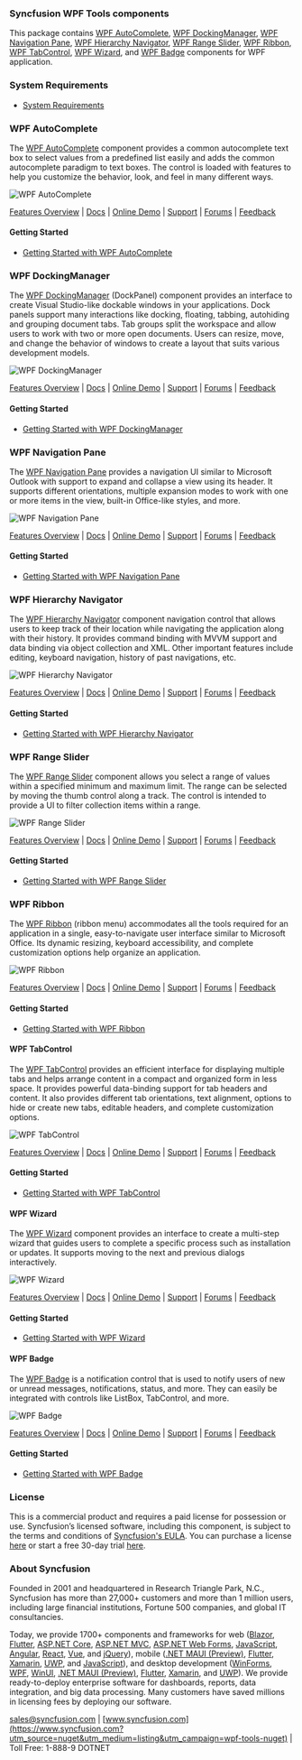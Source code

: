 ### Syncfusion WPF Tools components
This package contains [WPF AutoComplete](https://www.syncfusion.com/wpf-controls/autocomplete?utm_source=nuget&utm_medium=listing&utm_campaign=wpf-tools-nuget), [WPF DockingManager](https://www.syncfusion.com/wpf-controls/docking?utm_source=nuget&utm_medium=listing&utm_campaign=wpf-tools-nuget), [WPF Navigation Pane](https://www.syncfusion.com/wpf-controls/navigation-pane?utm_source=nuget&utm_medium=listing&utm_campaign=wpf-tools-nuget), [WPF Hierarchy Navigator](https://www.syncfusion.com/wpf-controls/breadcrumb?utm_source=nuget&utm_medium=listing&utm_campaign=wpf-tools-nuget), [WPF Range Slider](https://www.syncfusion.com/wpf-controls/range-slider?utm_source=nuget&utm_medium=listing&utm_campaign=wpf-tools-nuget), [WPF Ribbon](https://www.syncfusion.com/wpf-controls/ribbon?utm_source=nuget&utm_medium=listing&utm_campaign=wpf-tools-nuget), [WPF TabControl](https://www.syncfusion.com/wpf-controls/tabcontrol?utm_source=nuget&utm_medium=listing&utm_campaign=wpf-tools-nuget), [WPF Wizard](https://www.syncfusion.com/wpf-controls/wizard-control?utm_source=nuget&utm_medium=listing&utm_campaign=wpf-tools-nuget), and [WPF Badge](https://www.syncfusion.com/wpf-controls/badge?utm_source=nuget&utm_medium=listing&utm_campaign=wpf-tools-nuget) components for WPF application.

### System Requirements

* [System Requirements](https://help.syncfusion.com/wpf/installation/system-requirements?utm_source=nuget&utm_medium=listing&utm_campaign=wpf-tools-nuget)

### WPF AutoComplete

The [WPF AutoComplete](https://www.syncfusion.com/wpf-controls/autocomplete?utm_source=nuget&utm_medium=listing&utm_campaign=wpf-tools-nuget) component provides a common autocomplete text box to select values from a predefined list easily and adds the common autocomplete paradigm to text boxes. The control is loaded with features to help you customize the behavior, look, and feel in many different ways.

![WPF AutoComplete](https://cdn.syncfusion.com/nuget-readme/wpf/wpf_autocomplete.png)

[Features Overview](https://www.syncfusion.com/wpf-controls/autocomplete?utm_source=nuget&utm_medium=listing&utm_campaign=wpf-tools-nuget) | [Docs](https://help.syncfusion.com/wpf/autocomplete/getting-started?utm_source=nuget&utm_medium=listing&utm_campaign=wpf-tools-nuget) | [Online Demo](https://github.com/syncfusion/wpf-demos?utm_source=nuget&utm_medium=listing&utm_campaign=wpf-tools-nuget) | [Support](https://www.syncfusion.com/support/directtrac/incidents/newincident?utm_source=nuget&utm_medium=listing&utm_campaign=wpf-tools-nuget) | [Forums](https://www.syncfusion.com/forums/wpf?utm_source=nuget&utm_medium=listing&utm_campaign=wpf-tools-nuget) | [Feedback](https://www.syncfusion.com/feedback/wpf?utm_source=nuget&utm_medium=listing&utm_campaign=wpf-tools-nuget)

#### Getting Started

* [Getting Started with WPF AutoComplete](https://help.syncfusion.com/wpf/autocomplete/getting-started?utm_source=nuget&utm_medium=listing&utm_campaign=wpf-tools-nuget)

### WPF DockingManager

The [WPF DockingManager](https://www.syncfusion.com/wpf-controls/docking?utm_source=nuget&utm_medium=listing&utm_campaign=wpf-tools-nuget) (DockPanel) component provides an interface to create Visual Studio-like dockable windows in your applications. Dock panels support many interactions like docking, floating, tabbing, autohiding and grouping document tabs. Tab groups split the workspace and allow users to work with two or more open documents. Users can resize, move, and change the behavior of windows to create a layout that suits various development models.

![WPF DockingManager](https://cdn.syncfusion.com/nuget-readme/wpf/wpf-dockingmanager.png)

[Features Overview](https://www.syncfusion.com/wpf-controls/docking?utm_source=nuget&utm_medium=listing&utm_campaign=wpf-tools-nuget) | [Docs](https://help.syncfusion.com/wpf/docking/getting-started?utm_source=nuget&utm_medium=listing&utm_campaign=wpf-tools-nuget) | [Online Demo](https://github.com/syncfusion/wpf-demos?utm_source=nuget&utm_medium=listing&utm_campaign=wpf-tools-nuget) | [Support](https://www.syncfusion.com/support/directtrac/incidents/newincident?utm_source=nuget&utm_medium=listing&utm_campaign=wpf-tools-nuget) | [Forums](https://www.syncfusion.com/forums/wpf?utm_source=nuget&utm_medium=listing&utm_campaign=wpf-tools-nuget) | [Feedback](https://www.syncfusion.com/feedback/wpf?utm_source=nuget&utm_medium=listing&utm_campaign=wpf-tools-nuget)

#### Getting Started

* [Getting Started with WPF DockingManager](https://help.syncfusion.com/wpf/docking/getting-started?utm_source=nuget&utm_medium=listing&utm_campaign=wpf-tools-nuget)

### WPF Navigation Pane

The [WPF Navigation Pane](https://www.syncfusion.com/wpf-controls/navigation-pane?utm_source=nuget&utm_medium=listing&utm_campaign=wpf-tools-nuget) provides a navigation UI similar to Microsoft Outlook with support to expand and collapse a view using its header. It supports different orientations, multiple expansion modes to work with one or more items in the view, built-in Office-like styles, and more.

![WPF Navigation Pane](https://cdn.syncfusion.com/nuget-readme/wpf/wpf-groupbar.png)

[Features Overview](https://www.syncfusion.com/wpf-controls/navigation-pane?utm_source=nuget&utm_medium=listing&utm_campaign=wpf-tools-nuget) | [Docs](https://help.syncfusion.com/wpf/navigation-pane/getting-started?utm_source=nuget&utm_medium=listing&utm_campaign=wpf-tools-nuget) | [Online Demo](https://github.com/syncfusion/wpf-demos?utm_source=nuget&utm_medium=listing&utm_campaign=wpf-tools-nuget) | [Support](https://www.syncfusion.com/support/directtrac/incidents/newincident?utm_source=nuget&utm_medium=listing&utm_campaign=wpf-tools-nuget) | [Forums](https://www.syncfusion.com/forums/wpf?utm_source=nuget&utm_medium=listing&utm_campaign=wpf-tools-nuget) | [Feedback](https://www.syncfusion.com/feedback/wpf?utm_source=nuget&utm_medium=listing&utm_campaign=wpf-tools-nuget)

#### Getting Started

* [Getting Started with WPF Navigation Pane](https://help.syncfusion.com/wpf/navigation-pane/getting-started?utm_source=nuget&utm_medium=listing&utm_campaign=wpf-tools-nuget)

### WPF Hierarchy Navigator

The [WPF Hierarchy Navigator](https://www.syncfusion.com/wpf-controls/breadcrumb?utm_source=nuget&utm_medium=listing&utm_campaign=wpf-tools-nuget) component navigation control that allows users to keep track of their location while navigating the application along with their history. It provides command binding with MVVM support and data binding via object collection and XML. Other important features include editing, keyboard navigation, history of past navigations, etc.

![WPF Hierarchy Navigator](https://cdn.syncfusion.com/nuget-readme/wpf/wpf-hierarchynavigator.png)

[Features Overview](https://www.syncfusion.com/wpf-controls/breadcrumb?utm_source=nuget&utm_medium=listing&utm_campaign=wpf-tools-nuget) | [Docs](https://help.syncfusion.com/wpf/breadcrumb/getting-started?utm_source=nuget&utm_medium=listing&utm_campaign=wpf-tools-nuget) | [Online Demo](https://github.com/syncfusion/wpf-demos?utm_source=nuget&utm_medium=listing&utm_campaign=wpf-tools-nuget) | [Support](https://www.syncfusion.com/support/directtrac/incidents/newincident?utm_source=nuget&utm_medium=listing&utm_campaign=wpf-tools-nuget) | [Forums](https://www.syncfusion.com/forums/wpf?utm_source=nuget&utm_medium=listing&utm_campaign=wpf-tools-nuget) | [Feedback](https://www.syncfusion.com/feedback/wpf?utm_source=nuget&utm_medium=listing&utm_campaign=wpf-tools-nuget)

#### Getting Started

* [Getting Started with WPF Hierarchy Navigator](https://help.syncfusion.com/wpf/breadcrumb/getting-started?utm_source=nuget&utm_medium=listing&utm_campaign=wpf-tools-nuget)

### WPF Range Slider

The [WPF Range Slider](https://www.syncfusion.com/wpf-controls/range-slider?utm_source=nuget&utm_medium=listing&utm_campaign=wpf-tools-nuget) component allows you select a range of values within a specified minimum and maximum limit. The range can be selected by moving the thumb control along a track. The control is intended to provide a UI to filter collection items within a range.

![WPF Range Slider](https://cdn.syncfusion.com/nuget-readme/wpf/wpf_rangeslider.png)

[Features Overview](https://www.syncfusion.com/wpf-controls/range-slider?utm_source=nuget&utm_medium=listing&utm_campaign=wpf-tools-nuget) | [Docs](https://help.syncfusion.com/wpf/range-slider/getting-started?utm_source=nuget&utm_medium=listing&utm_campaign=wpf-tools-nuget) | [Online Demo](https://github.com/syncfusion/wpf-demos?utm_source=nuget&utm_medium=listing&utm_campaign=wpf-tools-nuget) | [Support](https://www.syncfusion.com/support/directtrac/incidents/newincident?utm_source=nuget&utm_medium=listing&utm_campaign=wpf-tools-nuget) | [Forums](https://www.syncfusion.com/forums/wpf?utm_source=nuget&utm_medium=listing&utm_campaign=wpf-tools-nuget) | [Feedback](https://www.syncfusion.com/feedback/wpf?utm_source=nuget&utm_medium=listing&utm_campaign=wpf-tools-nuget)

#### Getting Started

* [Getting Started with WPF Range Slider](https://help.syncfusion.com/wpf/range-slider/getting-started?utm_source=nuget&utm_medium=listing&utm_campaign=wpf-tools-nuget)

### WPF Ribbon

The [WPF Ribbon](https://www.syncfusion.com/wpf-controls/ribbon?utm_source=nuget&utm_medium=listing&utm_campaign=wpf-tools-nuget) (ribbon menu) accommodates all the tools required for an application in a single, easy-to-navigate user interface similar to Microsoft Office. Its dynamic resizing, keyboard accessibility, and complete customization options help organize an application.

![WPF Ribbon](https://cdn.syncfusion.com/nuget-readme/wpf/wpf-ribbon.png)

[Features Overview](https://www.syncfusion.com/wpf-controls/ribbon?utm_source=nuget&utm_medium=listing&utm_campaign=wpf-tools-nuget) | [Docs](https://help.syncfusion.com/wpf/ribbon/gettingstarted?utm_source=nuget&utm_medium=listing&utm_campaign=wpf-tools-nuget) | [Online Demo](https://github.com/syncfusion/wpf-demos?utm_source=nuget&utm_medium=listing&utm_campaign=wpf-tools-nuget) | [Support](https://www.syncfusion.com/support/directtrac/incidents/newincident?utm_source=nuget&utm_medium=listing&utm_campaign=wpf-tools-nuget) | [Forums](https://www.syncfusion.com/forums/wpf?utm_source=nuget&utm_medium=listing&utm_campaign=wpf-tools-nuget) | [Feedback](https://www.syncfusion.com/feedback/wpf?utm_source=nuget&utm_medium=listing&utm_campaign=wpf-tools-nuget)

#### Getting Started

* [Getting Started with WPF Ribbon](https://help.syncfusion.com/wpf/ribbon/gettingstarted?utm_source=nuget&utm_medium=listing&utm_campaign=wpf-tools-nuget)

#### WPF TabControl

The [WPF TabControl](https://www.syncfusion.com/wpf-controls/tabcontrol?utm_source=nuget&utm_medium=listing&utm_campaign=wpf-tools-nuget) provides an efficient interface for displaying multiple tabs and helps arrange content in a compact and organized form in less space. It provides powerful data-binding support for tab headers and content. It also provides different tab orientations, text alignment, options to hide or create new tabs, editable headers, and complete customization options.

![WPF TabControl](https://cdn.syncfusion.com/nuget-readme/wpf/wpf-tabcontrol.png)

[Features Overview](https://www.syncfusion.com/wpf-controls/tabcontrol?utm_source=nuget&utm_medium=listing&utm_campaign=wpf-tools-nuget) | [Docs](https://help.syncfusion.com/wpf/tabcontrol/getting-started?utm_source=nuget&utm_medium=listing&utm_campaign=wpf-tools-nuget) | [Online Demo](https://github.com/syncfusion/wpf-demos?utm_source=nuget&utm_medium=listing&utm_campaign=wpf-tools-nuget) | [Support](https://www.syncfusion.com/support/directtrac/incidents/newincident?utm_source=nuget&utm_medium=listing&utm_campaign=wpf-tools-nuget) | [Forums](https://www.syncfusion.com/forums/wpf?utm_source=nuget&utm_medium=listing&utm_campaign=wpf-tools-nuget) | [Feedback](https://www.syncfusion.com/feedback/wpf?utm_source=nuget&utm_medium=listing&utm_campaign=wpf-tools-nuget)

#### Getting Started

* [Getting Started with WPF TabControl](https://help.syncfusion.com/wpf/tabcontrol/getting-started?utm_source=nuget&utm_medium=listing&utm_campaign=wpf-tools-nuget)

#### WPF Wizard

The [WPF Wizard](https://www.syncfusion.com/wpf-controls/wizard-control?utm_source=nuget&utm_medium=listing&utm_campaign=wpf-tools-nuget) component provides an interface to create a multi-step wizard that guides users to complete a specific process such as installation or updates. It supports moving to the next and previous dialogs interactively.

![WPF Wizard](https://cdn.syncfusion.com/nuget-readme/wpf/wpf-wizardcontrol.png)

[Features Overview](https://www.syncfusion.com/wpf-controls/wizard-control?utm_source=nuget&utm_medium=listing&utm_campaign=wpf-tools-nuget) | [Docs](https://help.syncfusion.com/wpf/wizard-control/getting-started?utm_source=nuget&utm_medium=listing&utm_campaign=wpf-tools-nuget) | [Online Demo](https://github.com/syncfusion/wpf-demos?utm_source=nuget&utm_medium=listing&utm_campaign=wpf-tools-nuget) | [Support](https://www.syncfusion.com/support/directtrac/incidents/newincident?utm_source=nuget&utm_medium=listing&utm_campaign=wpf-tools-nuget) | [Forums](https://www.syncfusion.com/forums/wpf?utm_source=nuget&utm_medium=listing&utm_campaign=wpf-tools-nuget) | [Feedback](https://www.syncfusion.com/feedback/wpf?utm_source=nuget&utm_medium=listing&utm_campaign=wpf-tools-nuget)

#### Getting Started

* [Getting Started with WPF Wizard](https://help.syncfusion.com/wpf/wizard-control/getting-started?utm_source=nuget&utm_medium=listing&utm_campaign=wpf-tools-nuget)

#### WPF Badge

The [WPF Badge](https://www.syncfusion.com/wpf-controls/badge?utm_source=nuget&utm_medium=listing&utm_campaign=wpf-tools-nuget) is a notification control that is used to notify users of new or unread messages, notifications, status, and more. They can easily be integrated with controls like ListBox, TabControl, and more.

![WPF Badge](https://cdn.syncfusion.com/nuget-readme/wpf/wpf-badge.png)

[Features Overview](https://www.syncfusion.com/wpf-controls/badge?utm_source=nuget&utm_medium=listing&utm_campaign=wpf-tools-nuget) | [Docs](https://help.syncfusion.com/wpf/badge/getting-started?utm_source=nuget&utm_medium=listing&utm_campaign=wpf-tools-nuget) | [Online Demo](https://github.com/syncfusion/wpf-demos?utm_source=nuget&utm_medium=listing&utm_campaign=wpf-tools-nuget) | [Support](https://www.syncfusion.com/support/directtrac/incidents/newincident?utm_source=nuget&utm_medium=listing&utm_campaign=wpf-tools-nuget) | [Forums](https://www.syncfusion.com/forums/wpf?utm_source=nuget&utm_medium=listing&utm_campaign=wpf-tools-nuget) | [Feedback](https://www.syncfusion.com/feedback/wpf?utm_source=nuget&utm_medium=listing&utm_campaign=wpf-tools-nuget)

#### Getting Started

* [Getting Started with WPF Badge](https://help.syncfusion.com/wpf/badge/getting-started?utm_source=nuget&utm_medium=listing&utm_campaign=wpf-tools-nuget)

### License

This is a commercial product and requires a paid license for possession or use. Syncfusion’s licensed software, including this component, is subject to the terms and conditions of [Syncfusion's EULA](https://www.syncfusion.com/eula/es/?utm_source=nuget&utm_medium=listing&utm_campaign=wpf-tools-nuget). You can purchase a license [here](https://www.syncfusion.com/sales/products?utm_source=nuget&utm_medium=listing&utm_campaign=wpf-tools-nuget) or start a free 30-day trial [here](https://www.syncfusion.com/account/manage-trials/start-trials?utm_source=nuget&utm_medium=listing&utm_campaign=wpf-tools-nuget).

### About Syncfusion

Founded in 2001 and headquartered in Research Triangle Park, N.C., Syncfusion has more than 27,000+ customers and more than 1 million users, including large financial institutions, Fortune 500 companies, and global IT consultancies.
 
Today, we provide 1700+ components and frameworks for web ([Blazor](https://www.syncfusion.com/blazor-components?utm_source=nuget&utm_medium=listing&utm_campaign=wpf-tools-nuget), [Flutter](https://www.syncfusion.com/flutter-widgets?utm_source=nuget&utm_medium=listing&utm_campaign=wpf-tools-nuget), [ASP.NET Core](https://www.syncfusion.com/aspnet-core-ui-controls?utm_source=nuget&utm_medium=listing&utm_campaign=wpf-tools-nuget), [ASP.NET MVC](https://www.syncfusion.com/aspnet-mvc-ui-controls?utm_source=nuget&utm_medium=listing&utm_campaign=wpf-tools-nuget), [ASP.NET Web Forms](https://www.syncfusion.com/jquery/aspnet-webforms-ui-controls?utm_source=nuget&utm_medium=listing&utm_campaign=wpf-tools-nuget), [JavaScript](https://www.syncfusion.com/javascript-ui-controls?utm_source=nuget&utm_medium=listing&utm_campaign=wpf-tools-nuget), [Angular](https://www.syncfusion.com/angular-ui-components?utm_source=nuget&utm_medium=listing&utm_campaign=wpf-tools-nuget), [React](https://www.syncfusion.com/react-ui-components?utm_source=nuget&utm_medium=listing&utm_campaign=wpf-tools-nuget), [Vue](https://www.syncfusion.com/vue-ui-components?utm_source=nuget&utm_medium=listing&utm_campaign=wpf-tools-nuget), and [jQuery](https://www.syncfusion.com/jquery-ui-widgets?utm_source=nuget&utm_medium=listing&utm_campaign=wpf-tools-nuget)), mobile ([.NET MAUI (Preview)](https://www.syncfusion.com/maui-controls?utm_source=nuget&utm_medium=listing&utm_campaign=wpf-tools-nuget), [Flutter](https://www.syncfusion.com/flutter-widgets?utm_source=nuget&utm_medium=listing&utm_campaign=wpf-tools-nuget), [Xamarin](https://www.syncfusion.com/xamarin-ui-controls?utm_source=nuget&utm_medium=listing&utm_campaign=wpf-tools-nuget), [UWP](https://www.syncfusion.com/uwp-ui-controls?utm_source=nuget&utm_medium=listing&utm_campaign=wpf-tools-nuget), and [JavaScript](https://www.syncfusion.com/javascript-ui-controls?utm_source=nuget&utm_medium=listing&utm_campaign=wpf-tools-nuget)), and desktop development ([WinForms](https://www.syncfusion.com/winforms-ui-controls?utm_source=nuget&utm_medium=listing&utm_campaign=wpf-tools-nuget), [WPF](https://www.syncfusion.com/wpf-controls?utm_source=nuget&utm_medium=listing&utm_campaign=wpf-tools-nuget), [WinUI](https://www.syncfusion.com/winui-controls?utm_source=nuget&utm_medium=listing&utm_campaign=wpf-tools-nuget), [.NET MAUI (Preview)](https://www.syncfusion.com/maui-controls?utm_source=nuget&utm_medium=listing&utm_campaign=wpf-tools-nuget), [Flutter](https://www.syncfusion.com/flutter-widgets?utm_source=nuget&utm_medium=listing&utm_campaign=wpf-tools-nuget), [Xamarin](https://www.syncfusion.com/xamarin-ui-controls?utm_source=nuget&utm_medium=listing&utm_campaign=wpf-tools-nuget), and [UWP](https://www.syncfusion.com/uwp-ui-controls?utm_source=nuget&utm_medium=listing&utm_campaign=wpf-tools-nuget)). We provide ready-to-deploy enterprise software for dashboards, reports, data integration, and big data processing. Many customers have saved millions in licensing fees by deploying our software.

[sales@syncfusion.com](mailto:sales@syncfusion.com?Subject=Syncfusion%20WPF%20Tools%20-%20NuGet) | [www.syncfusion.com](https://www.syncfusion.com?utm_source=nuget&utm_medium=listing&utm_campaign=wpf-tools-nuget) | Toll Free: 1-888-9 DOTNET


